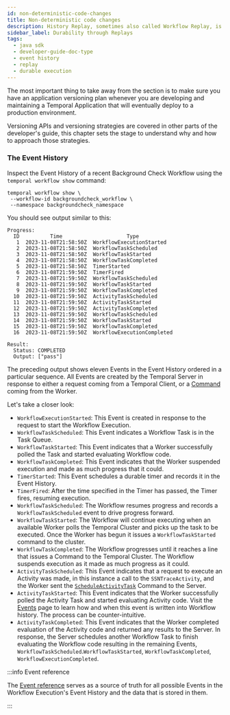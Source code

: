 ```yaml
---
id: non-deterministic-code-changes
title: Non-deterministic code changes
description: History Replay, sometimes also called Workflow Replay, is the mechanism that Temporal uses to reconstruct the state of a Workflow Execution. Temporal provides Durable Execution via this Replay Functionality.
sidebar_label: Durability through Replays
tags:
  - java sdk
  - developer-guide-doc-type
  - event history
  - replay
  - durable execution
---
```


The most important thing to take away from the section is to make sure you have an application versioning plan whenever you are developing and maintaining a Temporal Application that will eventually deploy to a production environment.

Versioning APIs and versioning strategies are covered in other parts of the developer's guide, this chapter sets the stage to understand why and how to approach those strategies.

<!--TODO ^ update with links to those places -->

### The Event History

Inspect the Event History of a recent Background Check Workflow using the `temporal workflow show` command:

```shell
temporal workflow show \
 --workflow-id backgroundcheck_workflow \
 --namespace backgroundcheck_namespace
```

You should see output similar to this:

```shell
Progress:
  ID          Time                     Type
   1  2023-11-08T21:58:50Z  WorkflowExecutionStarted
   2  2023-11-08T21:58:50Z  WorkflowTaskScheduled
   3  2023-11-08T21:58:50Z  WorkflowTaskStarted
   4  2023-11-08T21:58:50Z  WorkflowTaskCompleted
   5  2023-11-08T21:58:50Z  TimerStarted
   6  2023-11-08T21:59:50Z  TimerFired
   7  2023-11-08T21:59:50Z  WorkflowTaskScheduled
   8  2023-11-08T21:59:50Z  WorkflowTaskStarted
   9  2023-11-08T21:59:50Z  WorkflowTaskCompleted
  10  2023-11-08T21:59:50Z  ActivityTaskScheduled
  11  2023-11-08T21:59:50Z  ActivityTaskStarted
  12  2023-11-08T21:59:50Z  ActivityTaskCompleted
  13  2023-11-08T21:59:50Z  WorkflowTaskScheduled
  14  2023-11-08T21:59:50Z  WorkflowTaskStarted
  15  2023-11-08T21:59:50Z  WorkflowTaskCompleted
  16  2023-11-08T21:59:50Z  WorkflowExecutionCompleted

Result:
  Status: COMPLETED
  Output: ["pass"]
```

The preceding output shows eleven Events in the Event History ordered in a particular sequence.
All Events are created by the Temporal Server in response to either a request coming from a Temporal Client, or a [Command](/concepts/what-is-a-command) coming from the Worker.

Let's take a closer look:

- `WorkflowExecutionStarted`: This Event is created in response to the request to start the Workflow Execution.
- `WorkflowTaskScheduled`: This Event indicates a Workflow Task is in the Task Queue.
- `WorkflowTaskStarted`: This Event indicates that a Worker successfully polled the Task and started evaluating Workflow code.
- `WorkflowTaskCompleted`: This Event indicates that the Worker suspended execution and made as much progress that it could.
- `TimerStarted`: This Event schedules a durable timer and records it in the Event History.
- `TimerFired`: After the time specified in the Timer has passed, the Timer fires, resuming execution.
- `WorkflowTaskScheduled`: The Workflow resumes progress and records a `WorkflowTaskScheduled` event to drive progress forward.
- `WorkflowTaskStarted`: The Workflow will continue executing when an available Worker polls the Temporal Cluster and picks up the task to be executed. Once the Worker has begun it issues a `WorkflowTaskStarted` command to the cluster.
- `WorkflowTaskCompleted`: The Workflow progresses until it reaches a line that issues a Command to the Temporal Cluster. The Workflow suspends execution as it made as much progress as it could.
- `ActivityTaskScheduled`: This Event indicates that a request to execute an Activity was made, in this instance a call to the `SSNTraceActivity`, and the Worker sent the [`ScheduleActivityTask`](/references/commands#scheduleactivitytask) Command to the Server.
- `ActivityTaskStarted`: This Event indicates that the Worker successfully polled the Activity Task and started evaluating Activity code.
  Visit the [Events](references/events.md) page to learn how and when this event is written into Workflow history.
  The process can be counter-intuitive.
- `ActivityTaskCompleted`: This Event indicates that the Worker completed evaluation of the Activity code and returned any results to the Server.
  In response, the Server schedules another Workflow Task to finish evaluating the Workflow code resulting in the remaining Events, `WorkflowTaskScheduled`.`WorkflowTaskStarted`, `WorkflowTaskCompleted`, `WorkflowExecutionCompleted`.

:::info Event reference

The [Event reference](/references/events) serves as a source of truth for all possible Events in the Workflow Execution's Event History and the data that is stored in them.

:::
